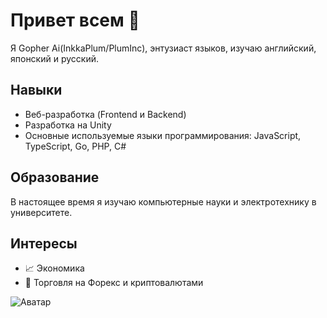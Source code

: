 # Привет всем 👋

Я Gopher Ai(InkkaPlum/PlumInc), энтузиаст языков, изучаю английский, японский и русский.

## Навыки
- Веб-разработка (Frontend и Backend)
- Разработка на Unity
- Основные используемые языки программирования: JavaScript, TypeScript, Go, PHP, C#

## Образование
В настоящее время я изучаю компьютерные науки и электротехнику в университете.

## Интересы
- 📈 Экономика
- 💱 Торговля на Форекс и криптовалютами

![Аватар](https://avatars.githubusercontent.com/u/101497329?v=4)
